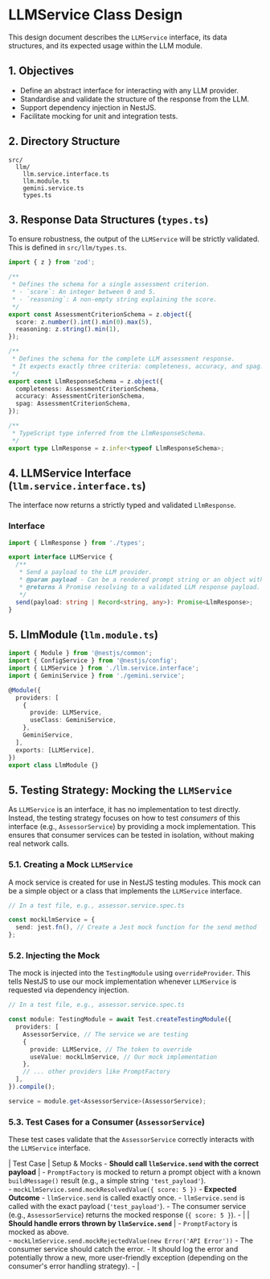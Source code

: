 # LLMService Class Design

This design document describes the `LLMService` interface, its data structures, and its expected usage within the LLM module.

## 1. Objectives

- Define an abstract interface for interacting with any LLM provider.
- Standardise and validate the structure of the response from the LLM.
- Support dependency injection in NestJS.
- Facilitate mocking for unit and integration tests.

## 2. Directory Structure

```
src/
  llm/
    llm.service.interface.ts
    llm.module.ts
    gemini.service.ts
    types.ts
```

## 3. Response Data Structures (`types.ts`)

To ensure robustness, the output of the `LLMService` will be strictly validated. This is defined in `src/llm/types.ts`.

```ts
import { z } from 'zod';

/**
 * Defines the schema for a single assessment criterion.
 * - `score`: An integer between 0 and 5.
 * - `reasoning`: A non-empty string explaining the score.
 */
export const AssessmentCriterionSchema = z.object({
  score: z.number().int().min(0).max(5),
  reasoning: z.string().min(1),
});

/**
 * Defines the schema for the complete LLM assessment response.
 * It expects exactly three criteria: completeness, accuracy, and spag.
 */
export const LlmResponseSchema = z.object({
  completeness: AssessmentCriterionSchema,
  accuracy: AssessmentCriterionSchema,
  spag: AssessmentCriterionSchema,
});

/**
 * TypeScript type inferred from the LlmResponseSchema.
 */
export type LlmResponse = z.infer<typeof LlmResponseSchema>;
```

## 4. LLMService Interface (`llm.service.interface.ts`)

The interface now returns a strictly typed and validated `LlmResponse`.

### Interface

```ts
import { LlmResponse } from './types';

export interface LLMService {
  /**
   * Send a payload to the LLM provider.
   * @param payload - Can be a rendered prompt string or an object with messages and attachments.
   * @returns A Promise resolving to a validated LLM response payload.
   */
  send(payload: string | Record<string, any>): Promise<LlmResponse>;
}
```

## 5. LlmModule (`llm.module.ts`)

```ts
import { Module } from '@nestjs/common';
import { ConfigService } from '@nestjs/config';
import { LLMService } from './llm.service.interface';
import { GeminiService } from './gemini.service';

@Module({
  providers: [
    {
      provide: LLMService,
      useClass: GeminiService,
    },
    GeminiService,
  ],
  exports: [LLMService],
})
export class LlmModule {}
```

## 5. Testing Strategy: Mocking the `LLMService`

As `LLMService` is an interface, it has no implementation to test directly. Instead, the testing strategy focuses on how to test _consumers_ of this interface (e.g., `AssessorService`) by providing a mock implementation. This ensures that consumer services can be tested in isolation, without making real network calls.

### 5.1. Creating a Mock `LLMService`

A mock service is created for use in NestJS testing modules. This mock can be a simple object or a class that implements the `LLMService` interface.

```ts
// In a test file, e.g., assessor.service.spec.ts

const mockLlmService = {
  send: jest.fn(), // Create a Jest mock function for the send method
};
```

### 5.2. Injecting the Mock

The mock is injected into the `TestingModule` using `overrideProvider`. This tells NestJS to use our mock implementation whenever `LLMService` is requested via dependency injection.

```ts
// In a test file, e.g., assessor.service.spec.ts

const module: TestingModule = await Test.createTestingModule({
  providers: [
    AssessorService, // The service we are testing
    {
      provide: LLMService, // The token to override
      useValue: mockLlmService, // Our mock implementation
    },
    // ... other providers like PromptFactory
  ],
}).compile();

service = module.get<AssessorService>(AssessorService);
```

### 5.3. Test Cases for a Consumer (`AssessorService`)

These test cases validate that the `AssessorService` correctly interacts with the `LLMService` interface.

| Test Case | Setup & Mocks - **Should call `llmService.send` with the correct payload** | - `PromptFactory` is mocked to return a prompt object with a known `buildMessage()` result (e.g., a simple string `'test_payload'`).<br>- `mockLlmService.send.mockResolvedValue({ score: 5 })` - **Expected Outcome** - `llmService.send` is called exactly once. - `llmService.send` is called with the exact payload (`'test_payload'`). - The consumer service (e.g., `AssessorService`) returns the mocked response (`{ score: 5 }`). - |
| **Should handle errors thrown by `llmService.send`** | - `PromptFactory` is mocked as above.<br>- `mockLlmService.send.mockRejectedValue(new Error('API Error'))` - The consumer service should catch the error. - It should log the error and potentially throw a new, more user-friendly exception (depending on the consumer's error handling strategy). - |
